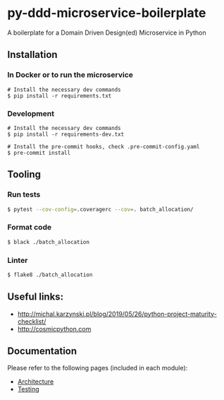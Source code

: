 # py-ddd-microservice-boilerplate
A boilerplate for a Domain Driven Design(ed) Microservice in Python


## Installation

### In Docker or to run the microservice
```
# Install the necessary dev commands
$ pip install -r requirements.txt
```

### Development
```
# Install the necessary dev commands
$ pip install -r requirements-dev.txt

# Install the pre-commit hooks, check .pre-commit-config.yaml
$ pre-commit install
```

## Tooling

### Run tests
```bash
$ pytest --cov-config=.coveragerc --cov=. batch_allocation/
```

### Format code
```bash
$ black ./batch_allocation
```

### Linter
```bash
$ flake8 ./batch_allocation
```



## Useful links:

* http://michal.karzynski.pl/blog/2019/05/26/python-project-maturity-checklist/
* http://cosmicpython.com



## Documentation

Please refer to the following pages (included in each module):
* [Architecture](./docs/Architecture.md)
* [Testing](tests/README.md)